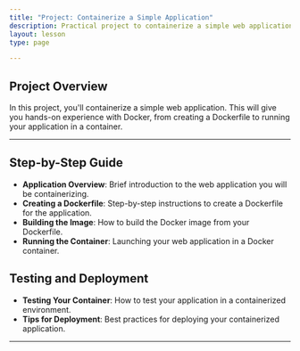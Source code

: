 ```yaml
---
title: "Project: Containerize a Simple Application"
description: Practical project to containerize a simple web application using Docker.
layout: lesson
type: page

---
```


## Project Overview

In this project, you'll containerize a simple web application. This will give you hands-on experience with Docker, from creating a Dockerfile to running your application in a container.

---

## Step-by-Step Guide

- **Application Overview**: Brief introduction to the web application you will be containerizing.
- **Creating a Dockerfile**: Step-by-step instructions to create a Dockerfile for the application.
- **Building the Image**: How to build the Docker image from your Dockerfile.
- **Running the Container**: Launching your web application in a Docker container.

## Testing and Deployment

- **Testing Your Container**: How to test your application in a containerized environment.
- **Tips for Deployment**: Best practices for deploying your containerized application.

---
